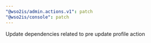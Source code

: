 ```yaml
---
"@wso2is/admin.actions.v1": patch
"@wso2is/console": patch
---
```


Update dependencies related to pre update profile action
